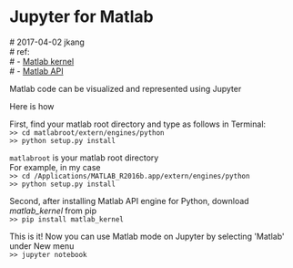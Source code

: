 # Jupyter for Matlab
\# 2017-04-02 jkang  
\# ref:  
\# - [Matlab kernel](https://github.com/Calysto/matlab_kernel)  
\# - [Matlab API](https://www.mathworks.com/help/matlab/matlab_external/install-the-matlab-engine-for-python.html)


Matlab code can be visualized and represented using Jupyter  

Here is how  

First, find your matlab root directory and type as follows in Terminal:    
```>> cd matlabroot/extern/engines/python```  
```>> python setup.py install```  

```matlabroot``` is your matlab root directory  
For example, in my case  
```>> cd /Applications/MATLAB_R2016b.app/extern/engines/python```  
```>> python setup.py install```

Second, after installing Matlab API engine for Python, download _matlab\_kernel_ from pip  
```>> pip install matlab_kernel```  

This is it! Now you can use Matlab mode on Jupyter by selecting 'Matlab' under New menu  
```>> jupyter notebook ```